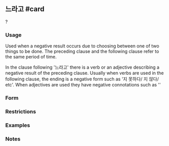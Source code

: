 ## 느라고 #card
?
### Usage
Used when a negative result occurs due to choosing between one of two things to be done. The preceding clause and the following clause refer to the same period of time.

In the clause following '느라고' there is a verb or an adjective describing a negative result of the preceding clause. Usually when verbs are used in the following clause, the ending is a negative form such as '지 못하다/ 지 않다/ etc'. When adjectives are used they have negative connotations such as ''
### Form
### Restrictions
### Examples
### Notes
